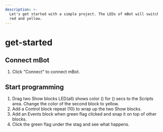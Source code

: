 ```yaml
---
description: >-
  Let's get started with a simple project. The LEDs of mBot will switch between
  red and yellow.
---
```


# get-started

## Connect mBot <a id="connect-mbot"></a>

1. Click "Connect" to connect mBot.

## Start programming <a id="start-programming"></a>

1. Drag two Show blocks LED\(all\) shows color \(\) for \(\) secs to the Scripts area. Change the color of the second block to yellow.
2. Add a Control block repeat \(10\) to wrap up the two Show blocks.
3. Add an Events block when green flag clicked and snap it on top of other blocks.
4. Click the green flag under the stag and see what happens.

